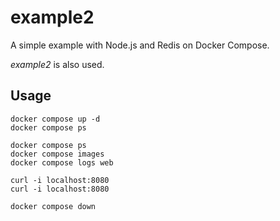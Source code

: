 # example2

A simple example with Node.js and Redis on Docker Compose.

*example2* is also used.

## Usage

```
docker compose up -d
docker compose ps

docker compose ps
docker compose images
docker compose logs web

curl -i localhost:8080
curl -i localhost:8080

docker compose down
```
